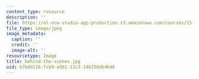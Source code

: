 ```yaml
---
content_type: resource
description: ''
file: https://ol-ocw-studio-app-production.s3.amazonaws.com/courses/15-960-new-executive-thinking-social-impact-technology-projects-fall-2017-spring-2018/b7bdd116fcb9a56111c314b756d64b48_behind-the-scenes.jpg
file_type: image/jpeg
image_metadata:
  caption: ''
  credit: ''
  image-alt: ''
resourcetype: Image
title: behind-the-scenes.jpg
uid: b7bdd116-fcb9-a561-11c3-14b756d64b48
---
```

